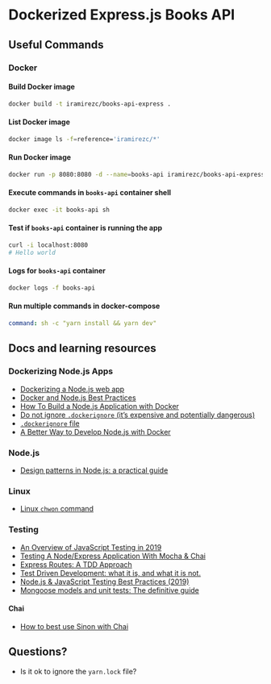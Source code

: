 # Dockerized Express.js Books API

## Useful Commands

### Docker

#### Build Docker image

```sh
docker build -t iramirezc/books-api-express .
```

#### List Docker image

```sh
docker image ls -f=reference='iramirezc/*'
```

#### Run Docker image

```sh
docker run -p 8080:8080 -d --name=books-api iramirezc/books-api-express
```

#### Execute commands in `books-api` container shell

```sh
docker exec -it books-api sh
```

#### Test if `books-api` container is running the app

```sh
curl -i localhost:8080
# Hello world
```

#### Logs for `books-api` container

```sh
docker logs -f books-api
```

#### Run multiple commands in docker-compose

```yaml
command: sh -c "yarn install && yarn dev"
```

## Docs and learning resources

### Dockerizing Node.js Apps

* [Dockerizing a Node.js web app](https://nodejs.org/en/docs/guides/nodejs-docker-webapp/)
* [Docker and Node.js Best Practices](https://github.com/nodejs/docker-node/blob/master/docs/BestPractices.md#cmd)
* [How To Build a Node.js Application with Docker](https://www.digitalocean.com/community/tutorials/how-to-build-a-node-js-application-with-docker)
* [Do not ignore `.dockerignore` (it’s expensive and potentially dangerous)](https://codefresh.io/docker-tutorial/not-ignore-dockerignore/)
* [`.dockerignore` file](https://docs.docker.com/engine/reference/builder/#dockerignore-file)
* [A Better Way to Develop Node.js with Docker](https://hackernoon.com/a-better-way-to-develop-node-js-with-docker-cd29d3a0093)

### Node.js

* [Design patterns in Node.js: a practical guide](https://blog.logrocket.com/design-patterns-in-node-js/)

### Linux

* [Linux `chwon` command](https://linuxize.com/post/linux-chown-command/)

### Testing

* [An Overview of JavaScript Testing in 2019](https://medium.com/welldone-software/an-overview-of-javascript-testing-in-2019-264e19514d0a)
* [Testing A Node/Express Application With Mocha & Chai](https://medium.com/@asciidev/testing-a-node-express-application-with-mocha-chai-9592d41c0083)
* [Express Routes: A TDD Approach](https://medium.com/@jodylecompte/express-routes-a-tdd-approach-1e12a0799352)
* [Test Driven Development: what it is, and what it is not.](https://medium.freecodecamp.org/test-driven-development-what-it-is-and-what-it-is-not-41fa6bca02a2)
* [Node.js & JavaScript Testing Best Practices (2019)](https://medium.com/@me_37286/yoni-goldberg-javascript-nodejs-testing-best-practices-2b98924c9347)
* [Mongoose models and unit tests: The definitive guide](https://codeutopia.net/blog/2016/06/10/mongoose-models-and-unit-tests-the-definitive-guide/)

#### Chai

* [How to best use Sinon with Chai](https://logrocket.com/blog/sinon-with-chai/)

## Questions?

* Is it ok to ignore the `yarn.lock` file?
